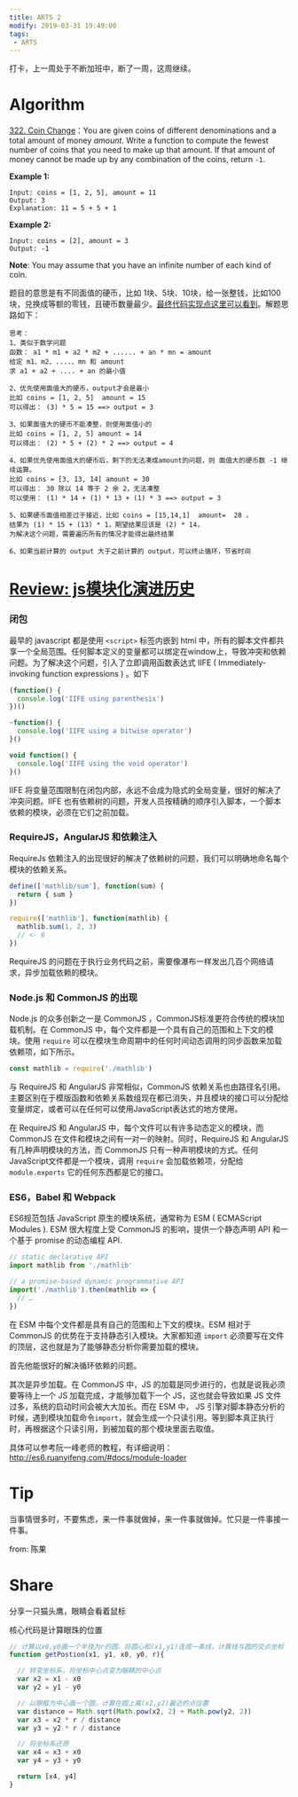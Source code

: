 ```yaml
---
title: ARTS 2
modify: 2019-03-31 19:49:00
tags:
 - ARTS
---
```


打卡，上一周处于不断加班中，断了一周，这周继续。

<!-- more -->

# Algorithm

[322. Coin Change](https://leetcode.com/problems/coin-change)：You are given coins of different denominations and a total amount of money *amount*. Write a function to compute the fewest number of coins that you need to make up that amount. If that amount of money cannot be made up by any combination of the coins, return `-1`.

**Example 1:**

```
Input: coins = [1, 2, 5], amount = 11
Output: 3 
Explanation: 11 = 5 + 5 + 1
```

**Example 2:**

```
Input: coins = [2], amount = 3
Output: -1
```

**Note**:
You may assume that you have an infinite number of each kind of coin.

题目的意思是有不同面值的硬币，比如 1块、5块、10块，给一张整钱，比如100块，兑换成等额的零钱，且硬币数量最少。[最终代码实现点这里可以看到](https://github.com/qpingcode/leetcode-java/blob/master/src/main/java/me/qping/learning/CoinChage.java)。解题思路如下：

```
思考：
1、类似于数学问题
函数： a1 * m1 + a2 * m2 + ...... + an * mn = amount
给定 m1、m2、....、mn 和 amount
求 a1 + a2 + .... + an 的最小值

2、优先使用面值大的硬币，output才会是最小
比如 coins = [1, 2, 5]  amount = 15
可以得出： (3) * 5 = 15 ==> output = 3

3、如果面值大的硬币不能凑整，则使用面值小的
比如 coins = [1, 2, 5] amount = 14
可以得出： (2) * 5 + (2) * 2 ==> output = 4

4、如果优先使用面值大的硬币后，剩下的无法凑成amount的问题，则 面值大的硬币数 -1 继续运算。
比如 coins = [3, 13, 14] amount = 30
可以得出： 30 除以 14 等于 2 余 2，无法凑整
可以使用： (1) * 14 + (1) * 13 + (1) * 3 ==> output = 3

5、如果硬币面值相差过于接近，比如 coins = [15,14,1]  amount=  28 ，
结果为 (1) * 15 + (13) * 1，期望结果应该是 (2) * 14，
为解决这个问题，需要遍历所有的情况才能得出最终结果

6、如果当前计算的 output 大于之前计算的 output，可以终止循环，节省时间
```



# [Review: js模块化演进历史](https://ponyfoo.com/articles/brief-history-of-modularity)

### 闭包

最早的 javascript 都是使用 `<script>` 标签内嵌到 html 中，所有的脚本文件都共享一个全局范围。任何脚本定义的变量都可以绑定在window上，导致冲突和依赖问题。为了解决这个问题，引入了立即调用函数表达式  IIFE  ( Immediately-invoking function expressions  ) 。如下

``` javascript
(function() {
  console.log('IIFE using parenthesis')
})()

~function() {
  console.log('IIFE using a bitwise operator')
}()

void function() {
  console.log('IIFE using the void operator')
}()
```

 IIFE 将变量范围限制在闭包内部，永远不会成为隐式的全局变量，很好的解决了冲突问题。IIFE 也有依赖树的问题，开发人员按精确的顺序引入脚本，一个脚本依赖的模块，必须在它们之前加载。

### RequireJS，AngularJS 和依赖注入

RequireJs 依赖注入的出现很好的解决了依赖树的问题，我们可以明确地命名每个模块的依赖关系。

``` javascript
define(['mathlib/sum'], function(sum) {
  return { sum }
})

require(['mathlib'], function(mathlib) {
  mathlib.sum(1, 2, 3)
  // <- 6
})
```

RequireJS 的问题在于执行业务代码之前，需要像瀑布一样发出几百个网络请求，异步加载依赖的模块。

### Node.js 和 CommonJS 的出现

Node.js 的众多创新之一是 CommonJS ，CommonJS标准更符合传统的模块加载机制。在 CommonJS 中，每个文件都是一个具有自己的范围和上下文的模块。使用 `require` 可以在模块生命周期中的任何时间动态调用的同步函数来加载依赖项，如下所示。

```javascript
const mathlib = require('./mathlib')
```

与 RequireJS 和 AngularJS 非常相似，CommonJS 依赖关系也由路径名引用。主要区别在于模版函数和依赖关系数组现在都已消失，并且模块的接口可以分配给变量绑定，或者可以在任何可以使用JavaScript表达式的地方使用。

在 RequireJS 和 AngularJS 中，每个文件可以有许多动态定义的模块，而 CommonJS 在文件和模块之间有一对一的映射。同时，RequireJS 和 AngularJS 有几种声明模块的方法，而 CommonJS 只有一种声明模块的方式。任何JavaScript文件都是一个模块，调用 `require` 会加载依赖项，分配给 `module.exports` 它的任何东西都是它的接口。

### ES6，Babel 和 Webpack

ES6规范包括 JavaScript 原生的模块系统，通常称为 ESM ( ECMAScript Modules ). ESM 很大程度上受 CommonJS 的影响，提供一个静态声明 API 和一个基于 promise 的动态编程 API.

``` javascript
// static declarative API 
import mathlib from './mathlib'

// a promise-based dynamic programmative API
import('./mathlib').then(mathlib => {
  // …
})
```

在 ESM 中每个文件都是具有自己的范围和上下文的模块。ESM 相对于 CommonJS 的优势在于支持静态引入模块。大家都知道 `import` 必须要写在文件的顶层，这也就是为了能够静态分析你需要加载的模块。

首先他能很好的解决循环依赖的问题。

其次是异步加载。在 CommonJS 中，JS 的加载是同步进行的，也就是说我必须要等待上一个 JS 加载完成，才能够加载下一个 JS，这也就会导致如果 JS 文件过多，系统的启动时间会被大大加长。而在 ESM 中， JS 引擎对脚本静态分析的时候，遇到模块加载命令`import`，就会生成一个只读引用。等到脚本真正执行时，再根据这个只读引用，到被加载的那个模块里面去取值。

具体可以参考阮一峰老师的教程，有详细说明：<http://es6.ruanyifeng.com/#docs/module-loader>



# Tip

当事情很多时，不要焦虑，来一件事就做掉，来一件事就做掉。忙只是一件事接一件事。

from: 陈果



# Share

分享一只猫头鹰，眼睛会看着鼠标

<plugin name="plugin-owl" params="{}"></plugin>

核心代码是计算眼珠的位置

``` javascript
// 计算以x0,y0画一个半径为r的圆，将圆心和(x1,y1)连成一条线，计算线与圆的交点坐标
function getPostion(x1, y1, x0, y0, r){

  // 转变坐标系，将坐标中心点变为眼睛的中心点
  var x2 = x1 - x0
  var y2 = y1 - y0

  // 以眼框为中心画一个圆，计算在圆上离(x2,y2)最近的点位置
  var distance = Math.sqrt(Math.pow(x2, 2) + Math.pow(y2, 2))
  var x3 = x2 * r / distance
  var y3 = y2 * r / distance

  // 将坐标系还原
  var x4 = x3 + x0
  var y4 = y3 + y0

  return [x4, y4]
}
```


